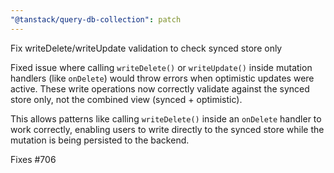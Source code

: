 ```yaml
---
"@tanstack/query-db-collection": patch
---
```


Fix writeDelete/writeUpdate validation to check synced store only

Fixed issue where calling `writeDelete()` or `writeUpdate()` inside mutation handlers (like `onDelete`) would throw errors when optimistic updates were active. These write operations now correctly validate against the synced store only, not the combined view (synced + optimistic).

This allows patterns like calling `writeDelete()` inside an `onDelete` handler to work correctly, enabling users to write directly to the synced store while the mutation is being persisted to the backend.

Fixes #706
